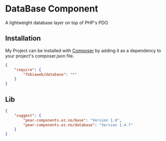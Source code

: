 DataBase Component
====================

A lightweight database layer on top of PHP's PDO.


## Installation

My Project can be installed with [Composer](http://getcomposer.org)
by adding it as a dependency to your project's composer.json file.

```json
{
    "require": {
        "fobiaweb/database": "*"
    }
}
```


## Lib

```json
{
    "suggest": {
        "pear-components.ez.no/base": "Version 1.8",
        "pear-components.ez.no/database": "Version 1.4.7"
    }
}
```


